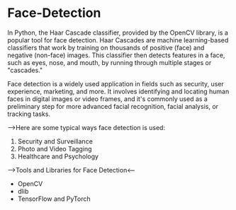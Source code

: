 # Face-Detection
In Python, the Haar Cascade classifier, provided by the OpenCV library, is a popular tool for face detection. Haar Cascades are machine learning-based classifiers that work by training on thousands of positive (face) and negative (non-face) images. This classifier then detects features in a face, such as eyes, nose, and mouth, by running through multiple stages or "cascades."

Face detection is a widely used application in fields such as security, user experience, marketing, and more. It involves identifying and locating human faces in digital images or video frames, and it's commonly used as a preliminary step for more advanced facial recognition, facial analysis, or tracking tasks. 

-->Here are some typical ways face detection is used:
1. Security and Surveillance
2. Photo and Video Tagging
3. Healthcare and Psychology

-->Tools and Libraries for Face Detection<--
* OpenCV
* dlib
* TensorFlow and PyTorch

